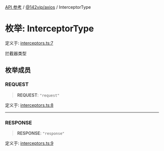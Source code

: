 [API 参考](../../../index.md) / [@142vip/axios](../index.md) / InterceptorType

# 枚举: InterceptorType

定义于: [interceptors.ts:7](https://github.com/142vip/core-x/blob/a868d72f351cc457f350d05d38d540d6494a8ff2/packages/axios/src/interceptors.ts#L7)

拦截器类型

## 枚举成员

### REQUEST

> **REQUEST**: `"request"`

定义于: [interceptors.ts:8](https://github.com/142vip/core-x/blob/a868d72f351cc457f350d05d38d540d6494a8ff2/packages/axios/src/interceptors.ts#L8)

***

### RESPONSE

> **RESPONSE**: `"response"`

定义于: [interceptors.ts:9](https://github.com/142vip/core-x/blob/a868d72f351cc457f350d05d38d540d6494a8ff2/packages/axios/src/interceptors.ts#L9)
